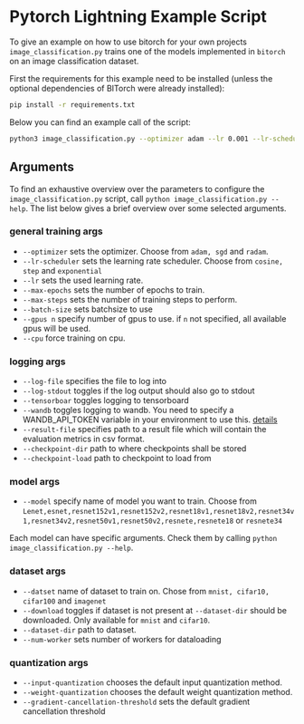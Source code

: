 # Pytorch Lightning Example Script

To give an example on how to use bitorch for your own projects `image_classification.py` trains one of the
models implemented in `bitorch` on an image classification dataset.

First the requirements for this example need to be installed
(unless the optional dependencies of BITorch were already installed):
```bash
pip install -r requirements.txt
```

Below you can find an example call of the script:
```bash
python3 image_classification.py --optimizer adam --lr 0.001 --lr-scheduler cosine --max_epochs 2 --dataset imagenet --model resnet18v1 --batch-size 128 --accelerator gpu --num-workers 16 --gpus 3
```

## Arguments

To find an exhaustive overview over the parameters to configure the `image_classification.py` script, call `python image_classification.py --help`.
The list below gives a brief overview over some selected arguments.

### general training args

- `--optimizer` sets the optimizer. Choose from `adam, sgd` and `radam`.
- `--lr-scheduler` sets the learning rate scheduler. Choose from `cosine, step` and `exponential`
- `--lr` sets the used learning rate.
- `--max-epochs` sets the number of epochs to train.
- `--max-steps` sets the number of training steps to perform.
- `--batch-size` sets batchsize to use
- `--gpus n` specify number of gpus to use. if `n` not specified, all available gpus will be used.
- `--cpu` force training on cpu.

### logging args

- `--log-file` specifies the file to log into
- `--log-stdout` toggles if the log output should also go to stdout
- `--tensorboar` toggles logging to tensorboard
- `--wandb` toggles logging to wandb. You need to specify a WANDB_API_TOKEN variable in your environment to use this. [details](https://docs.wandb.ai/guides/track/public-api-guide#authentication)
- `--result-file` specifies path to a result file which will contain the evaluation metrics in csv format.
- `--checkpoint-dir` path to where checkpoints shall be stored
- `--checkpoint-load` path to checkpoint to load from

### model args

- `--model` specify name of model you want to train. Choose from `Lenet,esnet,resnet152v1,resnet152v2,resnet18v1,resnet18v2,resnet34v1,resnet34v2,resnet50v1,resnet50v2,resnete,resnete18` or `resnete34`

Each model can have specific arguments. Check them by calling `python image_classification.py --help`.

### dataset args

- `--datset` name of dataset to train on. Chose from `mnist, cifar10, cifar100` and `imagenet`
- `--download` toggles if dataset is not present at `--dataset-dir` should be downloaded. Only available for `mnist` and `cifar10`.
- `--dataset-dir` path to dataset.
- `--num-worker` sets number of workers for dataloading

### quantization args

- `--input-quantization` chooses the default input quantization method.
- `--weight-quantization` chooses the default weight quantization method.
- `--gradient-cancellation-threshold` sets the default gradient cancellation threshold
